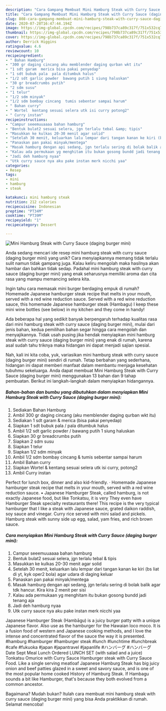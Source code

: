 ```yaml
---
description: "Cara Gampang Membuat Mini Hamburg Steak with Curry Sauce (daging burger mini) Anti Gagal"
title: "Cara Gampang Membuat Mini Hamburg Steak with Curry Sauce (daging burger mini) Anti Gagal"
slug: 808-cara-gampang-membuat-mini-hamburg-steak-with-curry-sauce-daging-burger-mini-anti-gagal
date: 2020-07-28T16:47:44.194Z
image: https://img-global.cpcdn.com/recipes/798b737ca89c317f/751x532cq70/mini-hamburg-steak-with-curry-sauce-daging-burger-mini-foto-resep-utama.jpg
thumbnail: https://img-global.cpcdn.com/recipes/798b737ca89c317f/751x532cq70/mini-hamburg-steak-with-curry-sauce-daging-burger-mini-foto-resep-utama.jpg
cover: https://img-global.cpcdn.com/recipes/798b737ca89c317f/751x532cq70/mini-hamburg-steak-with-curry-sauce-daging-burger-mini-foto-resep-utama.jpg
author: Derrick Higgins
ratingvalue: 4.6
reviewcount: 10
recipeingredient:
- " Bahan Hamburg"
- "300 gr daging cincang aku memblender daging qurban wkt itu"
- "1 sdt garam  merica bisa pakai penyedap"
- "1 sdt bubuk pala  pala ditumbuk halus"
- "1/2 sdt garlic powder  bawang putih 1 siung haluskan"
- "30 gr breadcrumbs putih"
- "2 sdm susu"
- "1 telur"
- "1/2 sdm minyak"
- "1/2 sdm bombay cincang  tumis sebentar sampai harum"
- " Bahan curry"
- " Wortel  kentang sesuai selera utk isi curry potong2"
- " Curry instan"
recipeinstructions:
- "Campur seeemuuaaaa bahan hamburg"
- "Bentuk bulat2 sesuai selera, jgn terlalu tebal &amp; tipis"
- "Masukkan ke kulkas 20-30 menit agar solid"
- "Setelah 30 menit, keluarkan lalu lempar dari tangan kanan ke kiri (bs liat di yt, kyk oper2 bola) agar udara di daging keluar"
- "Panaskan pan pakai minyak/mentega"
- "Masak hamburg dengan api sedang, jgn terlalu sering di bolak balik agar tdk hancur. Kira kira 2 menit per sisi"
- "Kalau ada permukaan yg menghitam itu bukan gosong bundd jadi tenang aja"
- "Jadi deh hamburg nyaa"
- "Utk curry sauce nya aku pake instan merk nicchi yaa"
categories:
- Resep
tags:
- mini
- hamburg
- steak

katakunci: mini hamburg steak 
nutrition: 212 calories
recipecuisine: Indonesian
preptime: "PT34M"
cooktime: "PT39M"
recipeyield: "1"
recipecategory: Dessert

---
```



![Mini Hamburg Steak with Curry Sauce (daging burger mini)](https://img-global.cpcdn.com/recipes/798b737ca89c317f/751x532cq70/mini-hamburg-steak-with-curry-sauce-daging-burger-mini-foto-resep-utama.jpg)

Anda sedang mencari ide resep mini hamburg steak with curry sauce (daging burger mini) yang unik? Cara menyiapkannya memang tidak terlalu sulit namun tidak gampang juga. Kalau keliru mengolah maka hasilnya akan hambar dan bahkan tidak sedap. Padahal mini hamburg steak with curry sauce (daging burger mini) yang enak seharusnya memiliki aroma dan cita rasa yang mampu memancing selera kita.

Ingin tahu cara memasak mini burger berdaging empuk di rumah? Homemade Japanese hamburger steak recipe that melts in your mouth, served with a red wine reduction sauce. Served with a red wine reduction sauce, this homemade Japanese hamburger steak (Hambagu) I keep these mini wine bottles (see below) in my kitchen and they come in handy!

Ada beberapa hal yang sedikit banyak berpengaruh terhadap kualitas rasa dari mini hamburg steak with curry sauce (daging burger mini), mulai dari jenis bahan, kedua pemilihan bahan segar hingga cara mengolah dan menyajikannya. Tidak usah pusing jika hendak menyiapkan mini hamburg steak with curry sauce (daging burger mini) yang enak di rumah, karena asal sudah tahu triknya maka hidangan ini dapat menjadi sajian spesial.


Nah, kali ini kita coba, yuk, variasikan mini hamburg steak with curry sauce (daging burger mini) sendiri di rumah. Tetap berbahan yang sederhana, hidangan ini dapat memberi manfaat dalam membantu menjaga kesehatan tubuhmu sekeluarga. Anda dapat membuat Mini Hamburg Steak with Curry Sauce (daging burger mini) menggunakan 13 bahan dan 9 tahap pembuatan. Berikut ini langkah-langkah dalam menyiapkan hidangannya.

<!--inarticleads1-->

##### Bahan-bahan dan bumbu yang dibutuhkan dalam menyiapkan Mini Hamburg Steak with Curry Sauce (daging burger mini):

1. Sediakan  Bahan Hamburg
1. Ambil 300 gr daging cincang (aku memblender daging qurban wkt itu)
1. Sediakan 1 sdt garam &amp; merica (bisa pakai penyedap)
1. Siapkan 1 sdt bubuk pala / pala ditumbuk halus
1. Ambil 1/2 sdt garlic powder / bawang putih 1 siung haluskan
1. Siapkan 30 gr breadcrumbs putih
1. Siapkan 2 sdm susu
1. Siapkan 1 telur
1. Siapkan 1/2 sdm minyak
1. Ambil 1/2 sdm bombay cincang &amp; tumis sebentar sampai harum
1. Ambil  Bahan curry
1. Siapkan  Wortel &amp; kentang sesuai selera utk isi curry, potong2
1. Ambil  Curry instan


Perfect for lunch box, dinner and also kid-friendly. · Homemade Japanese hamburger steak recipe that melts in your mouth, served with a red wine reduction sauce. • Japanese Hamburger Steak, called hamburg, is not exactly Japanese food, but like Tonkatsu, it is very They even have Hamburger Steak specialty restaurants there! This recipe is the very typical hamburger that I like a steak with Japanese sauce, grated daikon raddish, soy sauce and vinegar. Curry rice served with mini salad and pickels. Hamburg steak with sunny side up egg, salad, yam fries, and rich brown sauce. 

<!--inarticleads2-->

##### Cara menyiapkan Mini Hamburg Steak with Curry Sauce (daging burger mini):

1. Campur seeemuuaaaa bahan hamburg
1. Bentuk bulat2 sesuai selera, jgn terlalu tebal &amp; tipis
1. Masukkan ke kulkas 20-30 menit agar solid
1. Setelah 30 menit, keluarkan lalu lempar dari tangan kanan ke kiri (bs liat di yt, kyk oper2 bola) agar udara di daging keluar
1. Panaskan pan pakai minyak/mentega
1. Masak hamburg dengan api sedang, jgn terlalu sering di bolak balik agar tdk hancur. Kira kira 2 menit per sisi
1. Kalau ada permukaan yg menghitam itu bukan gosong bundd jadi tenang aja
1. Jadi deh hamburg nyaa
1. Utk curry sauce nya aku pake instan merk nicchi yaa


Japanese Hamburger Steak (Hambāgu) is a juicy burger patty with a unique Japanese flavor. Also use as the hamburger for the Hawaian loco moco. It is a fusion food of western and Japanese cooking methods, and I love the intense and concentrated flavor of the sauce the way it is presented. #hamburg #hamburger #hamburger steak #lunch #lunchtime #lunchbreak #cafe #fukuoka #japan #japantravel #japanlife #ハンバーグ #ハンバーグ Date Sept Meal Lunch Ordered LUNCH SET (with salad and a juice) Tonkatsu Omurice with Curry Sauce Hamburger steak with Curry Sauce Food. Like a single serving meatloaf Japanese Hamburg Steak has big juicy onion and beef patties glazed in a sweet and savory sauce, and is one of the most popular home cooked History of Hamburg Steak. If Hambagu sounds a bit like Hamburger, that&#39;s because they both evolved from a common ancestor. 

Bagaimana? Mudah bukan? Itulah cara membuat mini hamburg steak with curry sauce (daging burger mini) yang bisa Anda praktikkan di rumah. Selamat mencoba!
